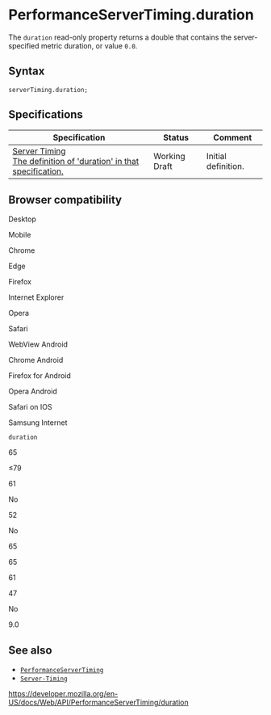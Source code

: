 # PerformanceServerTiming.duration

The `duration` read-only property returns a double that contains the server-specified metric duration, or value `0.0`.

## Syntax

    serverTiming.duration;

## Specifications

<table><thead><tr class="header"><th>Specification</th><th>Status</th><th>Comment</th></tr></thead><tbody><tr class="odd"><td><a href="https://w3c.github.io/server-timing/#dom-performanceservertiming-duration">Server Timing<br />
<span class="small">The definition of 'duration' in that specification.</span></a></td><td><span class="spec-wd">Working Draft</span></td><td>Initial definition.</td></tr></tbody></table>

## Browser compatibility

Desktop

Mobile

Chrome

Edge

Firefox

Internet Explorer

Opera

Safari

WebView Android

Chrome Android

Firefox for Android

Opera Android

Safari on IOS

Samsung Internet

`duration`

65

≤79

61

No

52

No

65

65

61

47

No

9.0

## See also

- [`PerformanceServerTiming`](../performanceservertiming)
- [`Server-Timing`](https://developer.mozilla.org/en-US/docs/Web/HTTP/Headers/Server-Timing)

<a href="https://developer.mozilla.org/en-US/docs/Web/API/PerformanceServerTiming/duration" class="_attribution-link">https://developer.mozilla.org/en-US/docs/Web/API/PerformanceServerTiming/duration</a>
